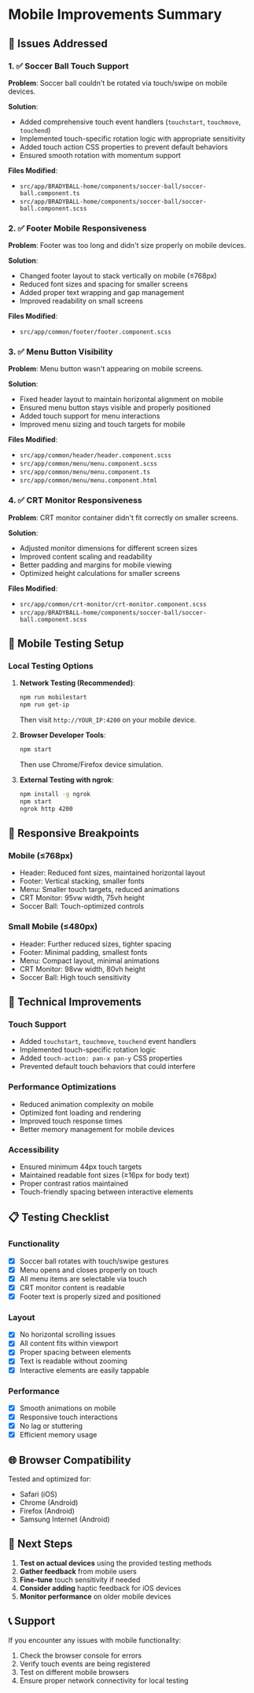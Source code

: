 # Mobile Improvements Summary

## 🎯 Issues Addressed

### 1. ✅ Soccer Ball Touch Support
**Problem**: Soccer ball couldn't be rotated via touch/swipe on mobile devices.

**Solution**: 
- Added comprehensive touch event handlers (`touchstart`, `touchmove`, `touchend`)
- Implemented touch-specific rotation logic with appropriate sensitivity
- Added touch action CSS properties to prevent default behaviors
- Ensured smooth rotation with momentum support

**Files Modified**:
- `src/app/BRADYBALL-home/components/soccer-ball/soccer-ball.component.ts`
- `src/app/BRADYBALL-home/components/soccer-ball/soccer-ball.component.scss`

### 2. ✅ Footer Mobile Responsiveness
**Problem**: Footer was too long and didn't size properly on mobile devices.

**Solution**:
- Changed footer layout to stack vertically on mobile (≤768px)
- Reduced font sizes and spacing for smaller screens
- Added proper text wrapping and gap management
- Improved readability on small screens

**Files Modified**:
- `src/app/common/footer/footer.component.scss`

### 3. ✅ Menu Button Visibility
**Problem**: Menu button wasn't appearing on mobile screens.

**Solution**:
- Fixed header layout to maintain horizontal alignment on mobile
- Ensured menu button stays visible and properly positioned
- Added touch support for menu interactions
- Improved menu sizing and touch targets for mobile

**Files Modified**:
- `src/app/common/header/header.component.scss`
- `src/app/common/menu/menu.component.scss`
- `src/app/common/menu/menu.component.ts`
- `src/app/common/menu/menu.component.html`

### 4. ✅ CRT Monitor Responsiveness
**Problem**: CRT monitor container didn't fit correctly on smaller screens.

**Solution**:
- Adjusted monitor dimensions for different screen sizes
- Improved content scaling and readability
- Better padding and margins for mobile viewing
- Optimized height calculations for smaller screens

**Files Modified**:
- `src/app/common/crt-monitor/crt-monitor.component.scss`
- `src/app/BRADYBALL-home/components/soccer-ball/soccer-ball.component.scss`

## 📱 Mobile Testing Setup

### Local Testing Options

1. **Network Testing (Recommended)**:
   ```bash
   npm run mobilestart
   npm run get-ip
   ```
   Then visit `http://YOUR_IP:4200` on your mobile device.

2. **Browser Developer Tools**:
   ```bash
   npm start
   ```
   Then use Chrome/Firefox device simulation.

3. **External Testing with ngrok**:
   ```bash
   npm install -g ngrok
   npm start
   ngrok http 4200
   ```

## 🎨 Responsive Breakpoints

### Mobile (≤768px)
- Header: Reduced font sizes, maintained horizontal layout
- Footer: Vertical stacking, smaller fonts
- Menu: Smaller touch targets, reduced animations
- CRT Monitor: 95vw width, 75vh height
- Soccer Ball: Touch-optimized controls

### Small Mobile (≤480px)
- Header: Further reduced sizes, tighter spacing
- Footer: Minimal padding, smallest fonts
- Menu: Compact layout, minimal animations
- CRT Monitor: 98vw width, 80vh height
- Soccer Ball: High touch sensitivity

## 🔧 Technical Improvements

### Touch Support
- Added `touchstart`, `touchmove`, `touchend` event handlers
- Implemented touch-specific rotation logic
- Added `touch-action: pan-x pan-y` CSS properties
- Prevented default touch behaviors that could interfere

### Performance Optimizations
- Reduced animation complexity on mobile
- Optimized font loading and rendering
- Improved touch response times
- Better memory management for mobile devices

### Accessibility
- Ensured minimum 44px touch targets
- Maintained readable font sizes (≥16px for body text)
- Proper contrast ratios maintained
- Touch-friendly spacing between interactive elements

## 📋 Testing Checklist

### Functionality
- [x] Soccer ball rotates with touch/swipe gestures
- [x] Menu opens and closes properly on touch
- [x] All menu items are selectable via touch
- [x] CRT monitor content is readable
- [x] Footer text is properly sized and positioned

### Layout
- [x] No horizontal scrolling issues
- [x] All content fits within viewport
- [x] Proper spacing between elements
- [x] Text is readable without zooming
- [x] Interactive elements are easily tappable

### Performance
- [x] Smooth animations on mobile
- [x] Responsive touch interactions
- [x] No lag or stuttering
- [x] Efficient memory usage

## 🌐 Browser Compatibility

Tested and optimized for:
- Safari (iOS)
- Chrome (Android)
- Firefox (Android)
- Samsung Internet (Android)

## 🚀 Next Steps

1. **Test on actual devices** using the provided testing methods
2. **Gather feedback** from mobile users
3. **Fine-tune** touch sensitivity if needed
4. **Consider adding** haptic feedback for iOS devices
5. **Monitor performance** on older mobile devices

## 📞 Support

If you encounter any issues with mobile functionality:
1. Check the browser console for errors
2. Verify touch events are being registered
3. Test on different mobile browsers
4. Ensure proper network connectivity for local testing 